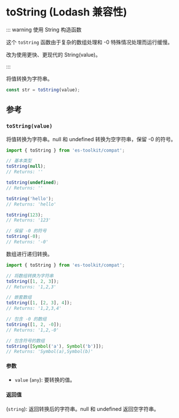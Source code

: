 # toString (Lodash 兼容性)

::: warning 使用 String 构造函数

这个 `toString` 函数由于复杂的数组处理和 -0 特殊情况处理而运行缓慢。

改为使用更快、更现代的 String(value)。

:::

将值转换为字符串。

```typescript
const str = toString(value);
```

## 参考

### `toString(value)`

将值转换为字符串。null 和 undefined 转换为空字符串，保留 -0 的符号。

```typescript
import { toString } from 'es-toolkit/compat';

// 基本类型
toString(null);
// Returns: ''

toString(undefined);
// Returns: ''

toString('hello');
// Returns: 'hello'

toString(123);
// Returns: '123'

// 保留 -0 的符号
toString(-0);
// Returns: '-0'
```

数组进行递归转换。

```typescript
import { toString } from 'es-toolkit/compat';

// 将数组转换为字符串
toString([1, 2, 3]);
// Returns: '1,2,3'

// 嵌套数组
toString([1, [2, 3], 4]);
// Returns: '1,2,3,4'

// 包含 -0 的数组
toString([1, 2, -0]);
// Returns: '1,2,-0'

// 包含符号的数组
toString([Symbol('a'), Symbol('b')]);
// Returns: 'Symbol(a),Symbol(b)'
```

#### 参数

- `value` (`any`): 要转换的值。

#### 返回值

(`string`): 返回转换后的字符串。null 和 undefined 返回空字符串。
